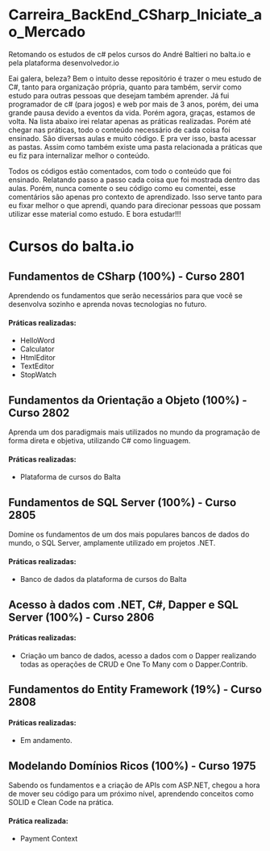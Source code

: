# Carreira_BackEnd_CSharp_Iniciate_ao_Mercado
Retomando os estudos de c# pelos cursos do André Baltieri no balta.io e pela plataforma desenvolvedor.io

Eai galera, beleza? 
Bem o intuito desse repositório é trazer o meu estudo de C#, tanto para organização própria, quanto para também, servir como estudo para outras pessoas que desejam
também aprender.
Já fui programador de c# (para jogos) e web por mais de 3 anos, porém, dei uma grande pausa devido a eventos da vida. Porém agora, graças, estamos de volta. 
Na lista abaixo irei relatar apenas as práticas realizadas. Porém até chegar nas práticas, todo o conteúdo necessário de cada coisa foi ensinado. São diversas aulas e muito código. E pra ver isso, basta acessar as pastas. Assim como também existe uma pasta relacionada a práticas que eu fiz para internalizar melhor o conteúdo.

Todos os códigos estão comentados, com todo o conteúdo que foi ensinado. Relatando passo a passo cada coisa que foi mostrada dentro das aulas. Porém, nunca comente o seu código como eu comentei, esse comentários são apenas pro contexto de aprendizado. Isso serve tanto para eu fixar melhor o que aprendi, quando para direcionar pessoas que possam utilizar esse material como estudo. E bora estudar!!!

# Cursos do balta.io
## Fundamentos de CSharp (100%) - Curso 2801
Aprendendo os fundamentos que serão necessários para que você se desenvolva sozinho e aprenda novas tecnologias no futuro.

#### Práticas realizadas:
* HelloWord
* Calculator
* HtmlEditor
* TextEditor
* StopWatch

## Fundamentos da Orientação a Objeto (100%) - Curso 2802
Aprenda um dos paradigmais mais utilizados no mundo da programação de forma direta e objetiva, utilizando C# como linguagem.

#### Práticas realizadas:
* Plataforma de cursos do Balta

## Fundamentos de SQL Server (100%) - Curso 2805
Domine os fundamentos de um dos mais populares bancos de dados do mundo, o SQL Server, amplamente utilizado em projetos .NET.

#### Práticas realizadas:
* Banco de dados da plataforma de cursos do Balta

## Acesso à dados com .NET, C#, Dapper e SQL Server (100%) - Curso 2806

#### Práticas realizadas:
* Criação um banco de dados, acesso a dados com o Dapper realizando todas as operações de CRUD e One To Many com o Dapper.Contrib.

## Fundamentos do Entity Framework (19%) - Curso 2808

#### Práticas realizadas:
* Em andamento.

## Modelando Domínios Ricos (100%) - Curso 1975
Sabendo os fundamentos e a criação de APIs com ASP.NET, chegou a hora de mover seu código para um próximo nível, aprendendo conceitos como SOLID e Clean Code na prática.

#### Prática realizada:
* Payment Context

